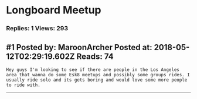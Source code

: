 # Longboard Meetup

### Replies: 1 Views: 293

## \#1 Posted by: MaroonArcher Posted at: 2018-05-12T02:29:19.602Z Reads: 74

```
Hey guys I'm looking to see if there are people in the Los Angeles area that wanna do some Esk8 meetups and possibly some groups rides. I usually ride solo and its gets boring and would love some more people to ride with.
```

---
